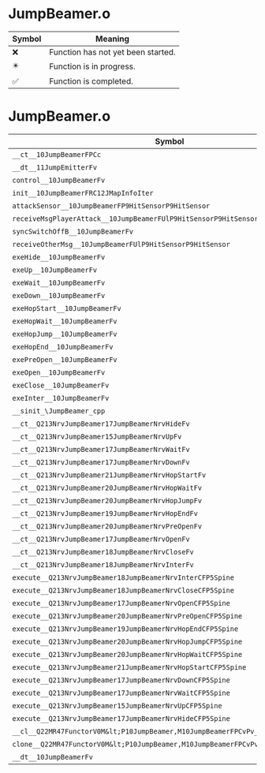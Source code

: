 # JumpBeamer.o
| Symbol | Meaning 
| ------------- | ------------- 
| :x: | Function has not yet been started. 
| :eight_pointed_black_star: | Function is in progress. 
| :white_check_mark: | Function is completed. 


# JumpBeamer.o
| Symbol | Decompiled? |
| ------------- | ------------- |
| `__ct__10JumpBeamerFPCc` | :x: |
| `__dt__11JumpEmitterFv` | :x: |
| `control__10JumpBeamerFv` | :x: |
| `init__10JumpBeamerFRC12JMapInfoIter` | :x: |
| `attackSensor__10JumpBeamerFP9HitSensorP9HitSensor` | :x: |
| `receiveMsgPlayerAttack__10JumpBeamerFUlP9HitSensorP9HitSensor` | :x: |
| `syncSwitchOffB__10JumpBeamerFv` | :x: |
| `receiveOtherMsg__10JumpBeamerFUlP9HitSensorP9HitSensor` | :x: |
| `exeHide__10JumpBeamerFv` | :x: |
| `exeUp__10JumpBeamerFv` | :x: |
| `exeWait__10JumpBeamerFv` | :x: |
| `exeDown__10JumpBeamerFv` | :x: |
| `exeHopStart__10JumpBeamerFv` | :x: |
| `exeHopWait__10JumpBeamerFv` | :x: |
| `exeHopJump__10JumpBeamerFv` | :x: |
| `exeHopEnd__10JumpBeamerFv` | :x: |
| `exePreOpen__10JumpBeamerFv` | :x: |
| `exeOpen__10JumpBeamerFv` | :x: |
| `exeClose__10JumpBeamerFv` | :x: |
| `exeInter__10JumpBeamerFv` | :x: |
| `__sinit_\JumpBeamer_cpp` | :x: |
| `__ct__Q213NrvJumpBeamer17JumpBeamerNrvHideFv` | :x: |
| `__ct__Q213NrvJumpBeamer15JumpBeamerNrvUpFv` | :x: |
| `__ct__Q213NrvJumpBeamer17JumpBeamerNrvWaitFv` | :x: |
| `__ct__Q213NrvJumpBeamer17JumpBeamerNrvDownFv` | :x: |
| `__ct__Q213NrvJumpBeamer21JumpBeamerNrvHopStartFv` | :x: |
| `__ct__Q213NrvJumpBeamer20JumpBeamerNrvHopWaitFv` | :x: |
| `__ct__Q213NrvJumpBeamer20JumpBeamerNrvHopJumpFv` | :x: |
| `__ct__Q213NrvJumpBeamer19JumpBeamerNrvHopEndFv` | :x: |
| `__ct__Q213NrvJumpBeamer20JumpBeamerNrvPreOpenFv` | :x: |
| `__ct__Q213NrvJumpBeamer17JumpBeamerNrvOpenFv` | :x: |
| `__ct__Q213NrvJumpBeamer18JumpBeamerNrvCloseFv` | :x: |
| `__ct__Q213NrvJumpBeamer18JumpBeamerNrvInterFv` | :x: |
| `execute__Q213NrvJumpBeamer18JumpBeamerNrvInterCFP5Spine` | :x: |
| `execute__Q213NrvJumpBeamer18JumpBeamerNrvCloseCFP5Spine` | :x: |
| `execute__Q213NrvJumpBeamer17JumpBeamerNrvOpenCFP5Spine` | :x: |
| `execute__Q213NrvJumpBeamer20JumpBeamerNrvPreOpenCFP5Spine` | :x: |
| `execute__Q213NrvJumpBeamer19JumpBeamerNrvHopEndCFP5Spine` | :x: |
| `execute__Q213NrvJumpBeamer20JumpBeamerNrvHopJumpCFP5Spine` | :x: |
| `execute__Q213NrvJumpBeamer20JumpBeamerNrvHopWaitCFP5Spine` | :x: |
| `execute__Q213NrvJumpBeamer21JumpBeamerNrvHopStartCFP5Spine` | :x: |
| `execute__Q213NrvJumpBeamer17JumpBeamerNrvDownCFP5Spine` | :x: |
| `execute__Q213NrvJumpBeamer17JumpBeamerNrvWaitCFP5Spine` | :x: |
| `execute__Q213NrvJumpBeamer15JumpBeamerNrvUpCFP5Spine` | :x: |
| `execute__Q213NrvJumpBeamer17JumpBeamerNrvHideCFP5Spine` | :x: |
| `__cl__Q22MR47FunctorV0M&lt;P10JumpBeamer,M10JumpBeamerFPCvPv_v&gt;CFv` | :x: |
| `clone__Q22MR47FunctorV0M&lt;P10JumpBeamer,M10JumpBeamerFPCvPv_v&gt;CFP7JKRHeap` | :x: |
| `__dt__10JumpBeamerFv` | :x: |
